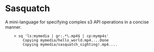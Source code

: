 # Sasquatch

A mini-language for specifying complex s3 API operations in a concise manner.

```
    > sq 'ls:mymedia | gr:.*\.mp4$ | cp:mymp4s'
		Copying mymedia/hello_world.mp4....Done
		Copying mymedia/sasquatch_sighting!.mp4....

```
